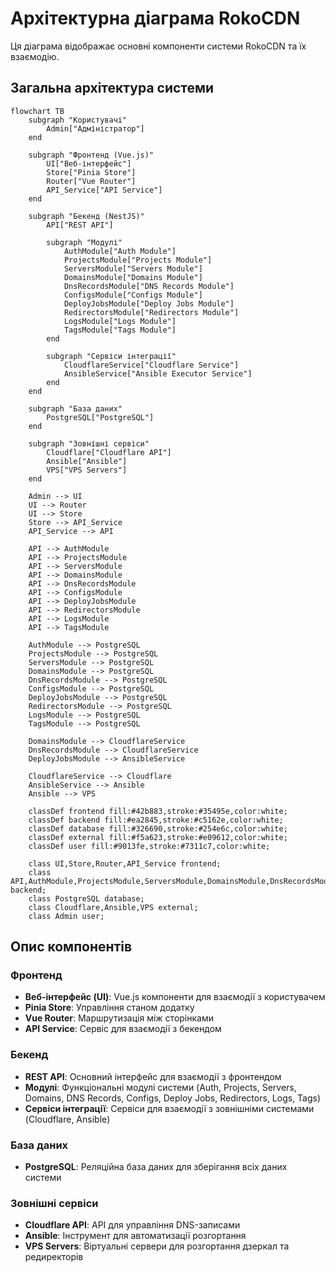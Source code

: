 # Архітектурна діаграма RokoCDN

Ця діаграма відображає основні компоненти системи RokoCDN та їх взаємодію.

## Загальна архітектура системи

```mermaid
flowchart TB
    subgraph "Користувачі"
        Admin["Адміністратор"]
    end

    subgraph "Фронтенд (Vue.js)"
        UI["Веб-інтерфейс"]
        Store["Pinia Store"]
        Router["Vue Router"]
        API_Service["API Service"]
    end

    subgraph "Бекенд (NestJS)"
        API["REST API"]
        
        subgraph "Модулі"
            AuthModule["Auth Module"]
            ProjectsModule["Projects Module"]
            ServersModule["Servers Module"]
            DomainsModule["Domains Module"]
            DnsRecordsModule["DNS Records Module"]
            ConfigsModule["Configs Module"]
            DeployJobsModule["Deploy Jobs Module"]
            RedirectorsModule["Redirectors Module"]
            LogsModule["Logs Module"]
            TagsModule["Tags Module"]
        end
        
        subgraph "Сервіси інтеграції"
            CloudflareService["Cloudflare Service"]
            AnsibleService["Ansible Executor Service"]
        end
    end

    subgraph "База даних"
        PostgreSQL["PostgreSQL"]
    end

    subgraph "Зовнішні сервіси"
        Cloudflare["Cloudflare API"]
        Ansible["Ansible"]
        VPS["VPS Servers"]
    end

    Admin --> UI
    UI --> Router
    UI --> Store
    Store --> API_Service
    API_Service --> API

    API --> AuthModule
    API --> ProjectsModule
    API --> ServersModule
    API --> DomainsModule
    API --> DnsRecordsModule
    API --> ConfigsModule
    API --> DeployJobsModule
    API --> RedirectorsModule
    API --> LogsModule
    API --> TagsModule

    AuthModule --> PostgreSQL
    ProjectsModule --> PostgreSQL
    ServersModule --> PostgreSQL
    DomainsModule --> PostgreSQL
    DnsRecordsModule --> PostgreSQL
    ConfigsModule --> PostgreSQL
    DeployJobsModule --> PostgreSQL
    RedirectorsModule --> PostgreSQL
    LogsModule --> PostgreSQL
    TagsModule --> PostgreSQL

    DomainsModule --> CloudflareService
    DnsRecordsModule --> CloudflareService
    DeployJobsModule --> AnsibleService
    
    CloudflareService --> Cloudflare
    AnsibleService --> Ansible
    Ansible --> VPS

    classDef frontend fill:#42b883,stroke:#35495e,color:white;
    classDef backend fill:#ea2845,stroke:#c5162e,color:white;
    classDef database fill:#326690,stroke:#254e6c,color:white;
    classDef external fill:#f5a623,stroke:#e09612,color:white;
    classDef user fill:#9013fe,stroke:#7311c7,color:white;

    class UI,Store,Router,API_Service frontend;
    class API,AuthModule,ProjectsModule,ServersModule,DomainsModule,DnsRecordsModule,ConfigsModule,DeployJobsModule,RedirectorsModule,LogsModule,TagsModule,CloudflareService,AnsibleService backend;
    class PostgreSQL database;
    class Cloudflare,Ansible,VPS external;
    class Admin user;
```

## Опис компонентів

### Фронтенд
- **Веб-інтерфейс (UI)**: Vue.js компоненти для взаємодії з користувачем
- **Pinia Store**: Управління станом додатку
- **Vue Router**: Маршрутизація між сторінками
- **API Service**: Сервіс для взаємодії з бекендом

### Бекенд
- **REST API**: Основний інтерфейс для взаємодії з фронтендом
- **Модулі**: Функціональні модулі системи (Auth, Projects, Servers, Domains, DNS Records, Configs, Deploy Jobs, Redirectors, Logs, Tags)
- **Сервіси інтеграції**: Сервіси для взаємодії з зовнішніми системами (Cloudflare, Ansible)

### База даних
- **PostgreSQL**: Реляційна база даних для зберігання всіх даних системи

### Зовнішні сервіси
- **Cloudflare API**: API для управління DNS-записами
- **Ansible**: Інструмент для автоматизації розгортання
- **VPS Servers**: Віртуальні сервери для розгортання дзеркал та редиректорів
